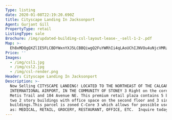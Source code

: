 ```yaml
---
Type: listing
date: 2020-01-08T22:19:20.690Z
title: Cityscape Landing In Jacksonport
Agent: Gurjant Gill
PropertyType: retail
ListingType: sale
Brochure: /img/updated-building-csl-layout-lease-_-sell-1-2-.pdf
Map: >-
  Eh8xMDQgQXZlIE5FLCBDYWxnYXJ5LCBBQiwgQ2FuYWRhIi4qLAoUChIJNVOu4uNjcVMRzLNPzD62g9QSFAoSCdU_hJ8DcHFTETq2UraxO20m
Price: ''
Images:
  - /img/csl1.jpg
  - /img/csl2.jpg
  - /img/csl-render.png
Header: Cityscape Landing In Jacksonport
Description: >-
  Now Selling CITYSCAPE LANDING! LOCATED TO THE NORTHEAST OF THE CALGARY
  INTERNATIONAL AIRPORT, IN THE COMMUNITY OF STONEY 3 Right on the corner of
  Metis Trail and 104 Avenue NE. This premium retail plaza contains 5 buildings,
  two 2 story buildings with office space on the second floor and 3 single story
  buildings.This parcel is zoned C-Core 3 which allows for possible uses such
  as: MEDICAL, RETAIL, GROCERY, RESTAURANT, OFFICE, ETC.  Inquire today....
---
```


